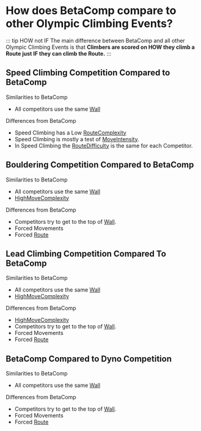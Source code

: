 # How does BetaComp compare to other Olympic Climbing Events?

::: tip HOW not IF
The main difference between BetaComp and all other Olympic Climbing Events is that **Climbers are scored on HOW they climb a Route  just IF they can climb the Route.**
:::


<!-- These should all be InstaSquares -->

## Speed Climbing Competition Compared to BetaComp  

Similarities to BetaComp
- All competitors use the same [<envi>Wall</envi>](/reference/Environment/EnvironmentOverview)


Differences from BetaComp
- Speed Climbing has a Low [RouteComplexity](/reference/Score/Difficulty/RouteDifficulty/RouteComplexity)
- Speed Climbing is mostly a test of [MoveIntensity](/reference/Score/Difficulty/MoveDifficulty/MoveIntensity).
- In Speed Climbing the [RouteDifficulty](/reference/Score/Difficulty/RouteDifficulty/Overview) is the same for each Competitor.



## Bouldering Competition Compared to BetaComp

Similarities to BetaComp
- All competitors use the same [<envi>Wall</envi>](/reference/Environment/EnvironmentOverview) 
- [HighMoveComplexity](/reference/Score/Difficulty/MoveDifficulty/MoveComplexity)


Differences from BetaComp
- Competitors try to get to the top of [<envi>Wall</envi>](/reference/Environment/EnvironmentOverview).
- Forced Movements
- Forced [<route>Route</route>](/reference/Route/RouteOverview)

## Lead Climbing Competition Compared To BetaComp 

Similarities to BetaComp
- All competitors use the same [<envi>Wall</envi>](/reference/Environment/EnvironmentOverview)
- [HighMoveComplexity](/reference/Score/Difficulty/MoveDifficulty/MoveComplexity)


Differences from BetaComp
- [HighMoveComplexity](/reference/Score/Difficulty/MoveDifficulty/MoveComplexity)
- Competitors try to get to the top of [<envi>Wall</envi>](/reference/Environment/EnvironmentOverview).
- Forced Movements
- Forced [<route>Route</route>](/reference/Route/RouteOverview)

## BetaComp Compared to Dyno Competition

Similarities to BetaComp
- All competitors use the same [<envi>Wall</envi>](/reference/Environment/EnvironmentOverview)

Differences from BetaComp
- Competitors try to get to the top of [<envi>Wall</envi>](/reference/Environment/EnvironmentOverview).
- Forced Movements
- Forced [<route>Route</route>](/reference/Route/RouteOverview)